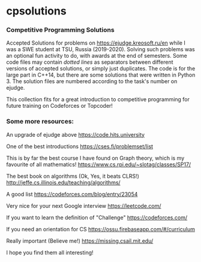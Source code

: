 # cpsolutions

### Competitive Programming Solutions
Accepted Solutions for problems on https://ejudge.kreosoft.ru/en while I was a SWE student at TSU, Russia (2019-2020). Solving such problems was an optional fun activity to do, with awards at the end of semesters. Some code files may contain *dotted lines* as separators between different versions of accepted solutions, or simply just duplicates. The code is for the large part in C++14, but there are some solutions that were written in Python 3. The solution files are numbered according to the task's number on ejudge.

This collection fits for a great introduction to competitive programming for future training on Codeforces or Topcoder!

### Some more resources:

An upgrade of ejudge above https://code.hits.university

One of the best introductions https://cses.fi/problemset/list

This is by far the best course I have found on Graph theory, which is my favourite of all mathematics! https://www.cs.rpi.edu/~slotag/classes/SP17/

The best book on algorithms (Ok, Yes, it beats CLRS!) http://jeffe.cs.illinois.edu/teaching/algorithms/

A good list https://codeforces.com/blog/entry/23054

Very nice for your next Google interview https://leetcode.com/

If you want to learn the definition of "Challenge" https://codeforces.com/

If you need an orientation for CS https://ossu.firebaseapp.com/#/curriculum

Really important (Believe me!) https://missing.csail.mit.edu/

I hope you find them all interesting!
